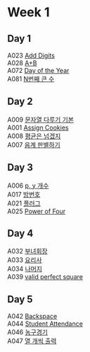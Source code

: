# Week 1
## Day 1
A023 [Add Digits](https://leetcode.com/problems/add-digits/)  
A028 [A+B](https://www.acmicpc.net/problem/10757)  
A072 [Day of the Year](https://leetcode.com/problems/day-of-the-year/)  
A081 [N번째 큰 수](https://www.acmicpc.net/problem/2693)  

## Day 2
A009 [문자열 다루기 기본](https://programmers.co.kr/learn/courses/30/lessons/12918)  
A001 [Assign Cookies](https://leetcode.com/problems/assign-cookies/)  
A008 [평균은 넘겠지](https://www.acmicpc.net/problem/4344)  
A007 [음계 판별하기](https://www.acmicpc.net/problem/2920)  

## Day 3
A006 [p, y 개수](https://programmers.co.kr/learn/courses/30/lessons/12916)  
A017 [방번호](https://www.acmicpc.net/problem/1475)  
A021 [플러그](https://www.acmicpc.net/problem/2010)  
A025 [Power of Four](https://leetcode.com/problems/power-of-four/)  

## Day 4
A032 [부녀회장](https://www.acmicpc.net/problem/2775)  
A033 [요리사](https://www.acmicpc.net/problem/2953)  
A034 [나머지](https://www.acmicpc.net/problem/3052)  
A039 [valid perfect square](https://leetcode.com/problems/valid-perfect-square/)  

## Day 5
A042 [Backspace](https://leetcode.com/problems/backspace-string-compare/)  
A044 [Student Attendance](https://leetcode.com/problems/student-attendance-record-i/)   
A046 [농구경기](https://www.acmicpc.net/problem/1159)  
A047 [열 개씩 출력](https://www.acmicpc.net/problem/11721)   
